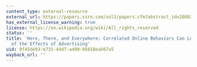 ```yaml
---
content_type: external-resource
external_url: https://papers.ssrn.com/sol3/papers.cfm?abstract_id=2080235
has_external_license_warning: true
license: https://en.wikipedia.org/wiki/All_rights_reserved
status: ''
title: 'Here, There, and Everywhere: Correlated Online Behaviors Can Lead to Overestimates
  of the Effects of Advertising'
uid: 9f45de93-b731-44d7-a409-95018eab67a5
wayback_url: ''
---
```


